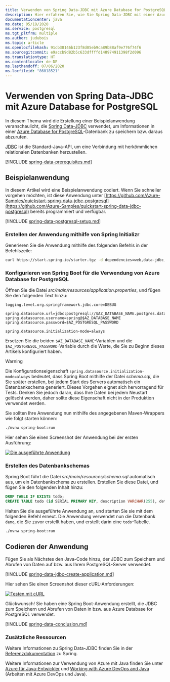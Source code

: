 ```yaml
---
title: Verwenden von Spring Data-JDBC mit Azure Database for PostgreSQL
description: Hier erfahren Sie, wie Sie Spring Data-JDBC mit einer Azure Database for PostgreSQL-Datenbank verwenden.
documentationcenter: java
ms.date: 05/18/2020
ms.service: postgresql
ms.tgt_pltfrm: multiple
ms.author: judubois
ms.topic: article
ms.openlocfilehash: 91cb38146b123f8d05eb9ca89b88af9e776f74f6
ms.sourcegitcommit: e9accb9d82b5c633dffffd148974911398f2d096
ms.translationtype: HT
ms.contentlocale: de-DE
ms.lasthandoff: 07/06/2020
ms.locfileid: "86018521"
---
```

# <a name="use-spring-data-jdbc-with-azure-database-for-postgresql"></a>Verwenden von Spring Data-JDBC mit Azure Database for PostgreSQL

In diesem Thema wird die Erstellung einer Beispielanwendung veranschaulicht, die [Spring Data-JDBC](https://spring.io/projects/spring-data-jdbc) verwendet, um Informationen in einer [Azure Database for PostgreSQL](/azure/postgresql/)-Datenbank zu speichern bzw. daraus abzurufen.

[JDBC](https://en.wikipedia.org/wiki/Java_Database_Connectivity) ist die Standard-Java-API, um eine Verbindung mit herkömmlichen relationalen Datenbanken herzustellen.

[!INCLUDE [spring-data-prerequisites.md](includes/spring-data-prerequisites.md)]

## <a name="sample-application"></a>Beispielanwendung

In diesem Artikel wird eine Beispielanwendung codiert. Wenn Sie schneller vorgehen möchten, ist diese Anwendung unter [https://github.com/Azure-Samples/quickstart-spring-data-jdbc-postgresql](https://github.com/Azure-Samples/quickstart-spring-data-jdbc-postgresql) bereits programmiert und verfügbar.

[!INCLUDE [spring-data-postgresql-setup.md](includes/spring-data-postgresql-setup.md)]

### <a name="generate-the-application-by-using-spring-initializr"></a>Erstellen der Anwendung mithilfe von Spring Initializr

Generieren Sie die Anwendung mithilfe des folgenden Befehls in der Befehlszeile:

```bash
curl https://start.spring.io/starter.tgz -d dependencies=web,data-jdbc,postgresql -d baseDir=azure-database-workshop -d bootVersion=2.3.1.RELEASE -d javaVersion=8 | tar -xzvf -
```

### <a name="configure-spring-boot-to-use-azure-database-for-postgresql"></a>Konfigurieren von Spring Boot für die Verwendung von Azure Database for PostgreSQL

Öffnen Sie die Datei *src/main/resources/application.properties*, und fügen Sie den folgenden Text hinzu:

```properties
logging.level.org.springframework.jdbc.core=DEBUG

spring.datasource.url=jdbc:postgresql://$AZ_DATABASE_NAME.postgres.database.azure.com:5432/demo
spring.datasource.username=spring@$AZ_DATABASE_NAME
spring.datasource.password=$AZ_POSTGRESQL_PASSWORD

spring.datasource.initialization-mode=always
```

Ersetzen Sie die beiden `$AZ_DATABASE_NAME`-Variablen und die `$AZ_POSTGRESQL_PASSWORD`-Variable durch die Werte, die Sie zu Beginn dieses Artikels konfiguriert haben.

> [!WARNING]
> Die Konfigurationseigenschaft `spring.datasource.initialization-mode=always` bedeutet, dass Spring Boot mithilfe der Datei *schema.sql*, die Sie später erstellen, bei jedem Start des Servers automatisch ein Datenbankschema generiert. Dieses Vorgehen eignet sich hervorragend für Tests. Denken Sie jedoch daran, dass Ihre Daten bei jedem Neustart gelöscht werden, daher sollte diese Eigenschaft nicht in der Produktion verwendet werden.

Sie sollten Ihre Anwendung nun mithilfe des angegebenen Maven-Wrappers wie folgt starten können:

```bash
./mvnw spring-boot:run
```

Hier sehen Sie einen Screenshot der Anwendung bei der ersten Ausführung:

[![Die ausgeführte Anwendung](media/configure-spring-data-jdbc-with-azure-postgresql/create-postgresql-01.png)](media/configure-spring-data-jdbc-with-azure-postgresql/create-postgresql-01.png#lightbox)

### <a name="create-the-database-schema"></a>Erstellen des Datenbankschemas

Spring Boot führt die Datei *src/main/resources/schema.sql* automatisch aus, um ein Datenbankschema zu erstellen. Erstellen Sie diese Datei, und fügen Sie den folgenden Inhalt hinzu:

```sql
DROP TABLE IF EXISTS todo;
CREATE TABLE todo (id SERIAL PRIMARY KEY, description VARCHAR(255), details VARCHAR(4096), done BOOLEAN);
```

Halten Sie die ausgeführte Anwendung an, und starten Sie sie mit dem folgenden Befehl erneut. Die Anwendung verwendet nun die Datenbank `demo`, die Sie zuvor erstellt haben, und erstellt darin eine `todo`-Tabelle.

```bash
./mvnw spring-boot:run
```

## <a name="code-the-application"></a>Codieren der Anwendung

Fügen Sie als Nächstes den Java-Code hinzu, der JDBC zum Speichern und Abrufen von Daten auf bzw. aus Ihrem PostgreSQL-Server verwendet.

[!INCLUDE [spring-data-jdbc-create-application.md](includes/spring-data-jdbc-create-application.md)]

Hier sehen Sie einen Screenshot dieser cURL-Anforderungen:

[![Testen mit cURL](media/configure-spring-data-jdbc-with-azure-postgresql/create-postgresql-02.png)](media/configure-spring-data-jdbc-with-azure-postgresql/create-postgresql-02.png#lightbox)

Glückwunsch! Sie haben eine Spring Boot-Anwendung erstellt, die JDBC zum Speichern und Abrufen von Daten in bzw. aus Azure Database for PostgreSQL verwendet.

[!INCLUDE [spring-data-conclusion.md](includes/spring-data-conclusion.md)]

### <a name="additional-resources"></a>Zusätzliche Ressourcen

Weitere Informationen zu Spring Data-JDBC finden Sie in der [Referenzdokumentation](https://docs.spring.io/spring-data/jdbc/docs/current/reference/html/#reference) zu Spring.

Weitere Informationen zur Verwendung von Azure mit Java finden Sie unter [Azure für Java-Entwickler](/azure/developer/java/) und [Working with Azure DevOps and Java](/azure/devops/) (Arbeiten mit Azure DevOps und Java).
